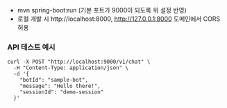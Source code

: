 - mvn spring-boot:run (기본 포트가 9000이 되도록 위 설정 반영)
- 로컬 개발 시 http://localhost:8000, http://127.0.0.1:8000 도메인에서 CORS 허용

### API 테스트 예시

```
curl -X POST "http://localhost:9000/v1/chat" \
  -H "Content-Type: application/json" \
  -d '{
    "botId": "sample-bot",
    "message": "Hello there!",
    "sessionId": "demo-session"
  }'
```

